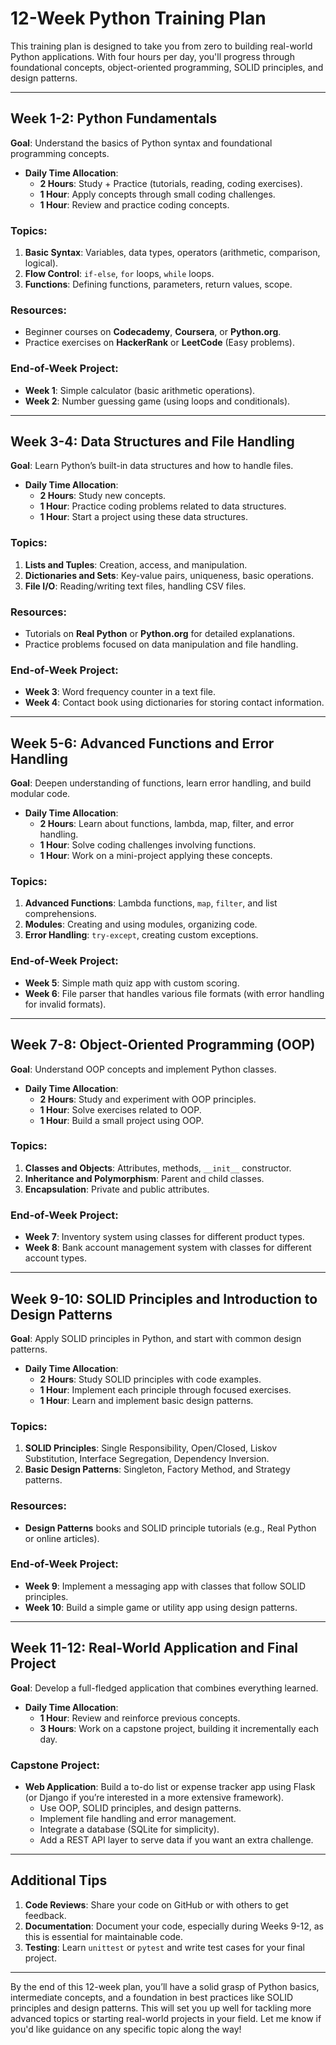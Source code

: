 # 12-Week Python Training Plan

This training plan is designed to take you from zero to building real-world Python applications. With four hours per day, you'll progress through foundational concepts, object-oriented programming, SOLID principles, and design patterns. 

---

## Week 1-2: Python Fundamentals

**Goal**: Understand the basics of Python syntax and foundational programming concepts.

- **Daily Time Allocation**:
  - **2 Hours**: Study + Practice (tutorials, reading, coding exercises).
  - **1 Hour**: Apply concepts through small coding challenges.
  - **1 Hour**: Review and practice coding concepts.

### Topics:
1. **Basic Syntax**: Variables, data types, operators (arithmetic, comparison, logical).
2. **Flow Control**: `if-else`, `for` loops, `while` loops.
3. **Functions**: Defining functions, parameters, return values, scope.

### Resources:
- Beginner courses on **Codecademy**, **Coursera**, or **Python.org**.
- Practice exercises on **HackerRank** or **LeetCode** (Easy problems).

### End-of-Week Project:
- **Week 1**: Simple calculator (basic arithmetic operations).
- **Week 2**: Number guessing game (using loops and conditionals).

---

## Week 3-4: Data Structures and File Handling

**Goal**: Learn Python’s built-in data structures and how to handle files.

- **Daily Time Allocation**:
  - **2 Hours**: Study new concepts.
  - **1 Hour**: Practice coding problems related to data structures.
  - **1 Hour**: Start a project using these data structures.

### Topics:
1. **Lists and Tuples**: Creation, access, and manipulation.
2. **Dictionaries and Sets**: Key-value pairs, uniqueness, basic operations.
3. **File I/O**: Reading/writing text files, handling CSV files.

### Resources:
- Tutorials on **Real Python** or **Python.org** for detailed explanations.
- Practice problems focused on data manipulation and file handling.

### End-of-Week Project:
- **Week 3**: Word frequency counter in a text file.
- **Week 4**: Contact book using dictionaries for storing contact information.

---

## Week 5-6: Advanced Functions and Error Handling

**Goal**: Deepen understanding of functions, learn error handling, and build modular code.

- **Daily Time Allocation**:
  - **2 Hours**: Learn about functions, lambda, map, filter, and error handling.
  - **1 Hour**: Solve coding challenges involving functions.
  - **1 Hour**: Work on a mini-project applying these concepts.

### Topics:
1. **Advanced Functions**: Lambda functions, `map`, `filter`, and list comprehensions.
2. **Modules**: Creating and using modules, organizing code.
3. **Error Handling**: `try-except`, creating custom exceptions.

### End-of-Week Project:
- **Week 5**: Simple math quiz app with custom scoring.
- **Week 6**: File parser that handles various file formats (with error handling for invalid formats).

---

## Week 7-8: Object-Oriented Programming (OOP)

**Goal**: Understand OOP concepts and implement Python classes.

- **Daily Time Allocation**:
  - **2 Hours**: Study and experiment with OOP principles.
  - **1 Hour**: Solve exercises related to OOP.
  - **1 Hour**: Build a small project using OOP.

### Topics:
1. **Classes and Objects**: Attributes, methods, `__init__` constructor.
2. **Inheritance and Polymorphism**: Parent and child classes.
3. **Encapsulation**: Private and public attributes.

### End-of-Week Project:
- **Week 7**: Inventory system using classes for different product types.
- **Week 8**: Bank account management system with classes for different account types.

---

## Week 9-10: SOLID Principles and Introduction to Design Patterns

**Goal**: Apply SOLID principles in Python, and start with common design patterns.

- **Daily Time Allocation**:
  - **2 Hours**: Study SOLID principles with code examples.
  - **1 Hour**: Implement each principle through focused exercises.
  - **1 Hour**: Learn and implement basic design patterns.

### Topics:
1. **SOLID Principles**: Single Responsibility, Open/Closed, Liskov Substitution, Interface Segregation, Dependency Inversion.
2. **Basic Design Patterns**: Singleton, Factory Method, and Strategy patterns.

### Resources:
- **Design Patterns** books and SOLID principle tutorials (e.g., Real Python or online articles).

### End-of-Week Project:
- **Week 9**: Implement a messaging app with classes that follow SOLID principles.
- **Week 10**: Build a simple game or utility app using design patterns.

---

## Week 11-12: Real-World Application and Final Project

**Goal**: Develop a full-fledged application that combines everything learned.

- **Daily Time Allocation**:
  - **1 Hour**: Review and reinforce previous concepts.
  - **3 Hours**: Work on a capstone project, building it incrementally each day.

### Capstone Project:
- **Web Application**: Build a to-do list or expense tracker app using Flask (or Django if you’re interested in a more extensive framework).
  - Use OOP, SOLID principles, and design patterns.
  - Implement file handling and error management.
  - Integrate a database (SQLite for simplicity).
  - Add a REST API layer to serve data if you want an extra challenge.

---

## Additional Tips

1. **Code Reviews**: Share your code on GitHub or with others to get feedback.
2. **Documentation**: Document your code, especially during Weeks 9-12, as this is essential for maintainable code.
3. **Testing**: Learn `unittest` or `pytest` and write test cases for your final project.

---

By the end of this 12-week plan, you’ll have a solid grasp of Python basics, intermediate concepts, and a foundation in best practices like SOLID principles and design patterns. This will set you up well for tackling more advanced topics or starting real-world projects in your field. Let me know if you'd like guidance on any specific topic along the way!
